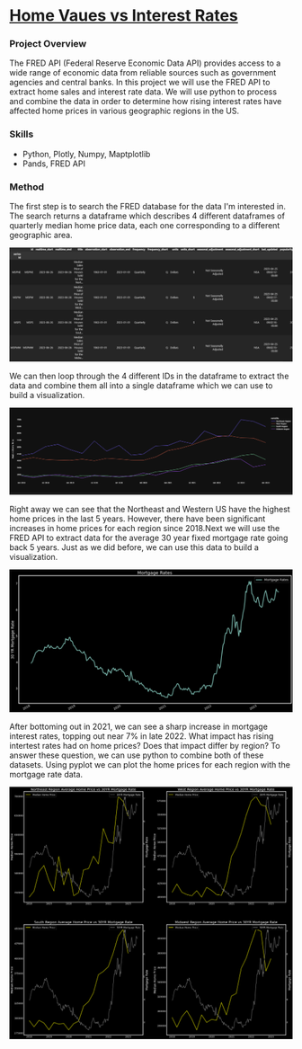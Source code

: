 # [Home Vaues vs Interest Rates](https://github.com/jonbig/Data_Science_Portfolio/blob/main/data_analysis_projects/voter_turnout_model/final_2019_denver_model.ipynb)

### **Project Overview**

The FRED API (Federal Reserve Economic Data API) provides access to a wide range of economic data from reliable sources such as government agencies and central banks. In this project we will use the FRED API to extract home sales and interest rate data. We will use python to process and combine the data in order to determine how rising interest rates have affected home prices in various geographic regions in the US. 

### Skills

- Python, Plotly, Numpy, Maptplotlib
- Pands, FRED API


### Method

The first step is to search the FRED database for the data I'm interested in. The search returns a dataframe which describes 4 different dataframes of quarterly median home price data, each one corresponding to a different geographic area. 

![dist_loc](https://github.com/jonbig/Data_Science_Portfolio/blob/main/data_analysis_projects/fred_project/fred1.PNG)

We can then loop through the 4 different IDs in the dataframe to extract the data and combine them all into a single dataframe which we can use to build a visualization.

![dist_loc](https://github.com/jonbig/Data_Science_Portfolio/blob/main/data_analysis_projects/fred_project/fred3.PNG)

Right away we can see that the Northeast and Western US have the highest home prices in the last 5 years. However, there have been significant increases in home prices for each region since 2018.Next we will use the FRED API to extract data for the average 30 year fixed mortgage rate going back 5 years. Just as we did before, we can use this data to build a visualization.

![dist_loc](https://github.com/jonbig/Data_Science_Portfolio/blob/main/data_analysis_projects/fred_project/fred4.PNG)

After bottoming out in 2021, we can see a sharp increase in mortgage interest rates, topping out near 7% in late 2022. What impact has rising intertest rates had on home prices? Does that impact differ by region? To answer these question, we can use python to combine both of these datasets. Using pyplot we can plot the home prices for each region with the mortgage rate data.

![dist_loc](https://github.com/jonbig/Data_Science_Portfolio/blob/main/data_analysis_projects/fred_project/fred5.png)


